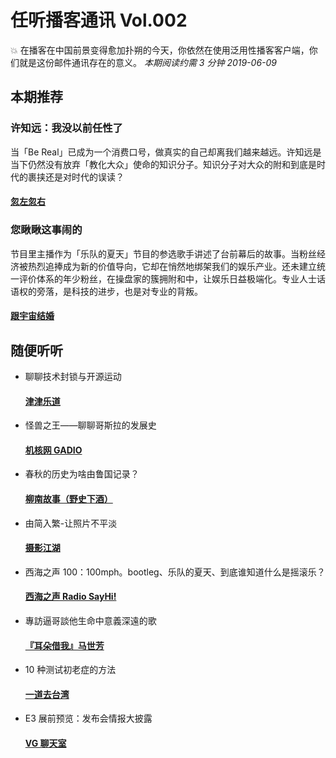 # 任听播客通讯 Vol.002
💥 在播客在中国前景变得愈加扑朔的今天，你依然在使用泛用性播客客户端，你们就是这份邮件通讯存在的意义。
_本期阅读约需 3 分钟_
_2019-06-09_


## 本期推荐

### 许知远：我没以前任性了
当「Be Real」已成为一个消费口号，做真实的自己却离我们越来越远。许知远是当下仍然没有放弃「教化大众」使命的知识分子。知识分子对大众的附和到底是时代的裹挟还是对时代的误读？
#### [忽左忽右](https://getpodcast.xyz/data/ximalaya/12817863.xml)

### 您瞅瞅这事闹的
节目里主播作为「乐队的夏天」节目的参选歌手讲述了台前幕后的故事。当粉丝经济被热烈追捧成为新的价值导向，它却在悄然地绑架我们的娱乐产业。还未建立统一评价体系的年少粉丝，在操盘家的簇拥附和中，让娱乐日益极端化。专业人士话语权的旁落，是科技的进步，也是对专业的背叛。
#### [跟宇宙结婚](http://rss.lizhi.fm/rss/1307862.xml)


## 随便听听

* 聊聊技术封锁与开源运动
  #### [津津乐道](http://feeds.jjldbk.com/all.xml)
* 怪兽之王——聊聊哥斯拉的发展史
  #### [机核网 GADIO](http://feed.tangsuanradio.com/gadio.xml)
* 春秋的历史为啥由鲁国记录？
  #### [柳南故事（野史下酒）](https://getpodcast.xyz/data/weixin/liunangushi-wx.xml)
* 由简入繁-让照片不平淡
  #### [摄影江湖](https://getpodcast.xyz/data/ximalaya/14351375.xml)
* 西海之声 100：100mph。bootleg、乐队的夏天、到底谁知道什么是摇滚乐？
  #### [西海之声 Radio SayHi!](https://getpodcast.xyz/datas/163/343885084.xml)
* 專訪逼哥談他生命中意義深遠的歌
  #### [『耳朵借我』马世芳](https://getpodcast.xyz/datas/163/349990052.xml)
* 10 种测试初老症的方法
  #### [一道去台湾](https://getpodcast.xyz/data/163/6.xml)
* E3 展前预览：发布会情报大披露
  #### [VG 聊天室](https://getpodcast.xyz/data/ximalaya/7382293.xml)
